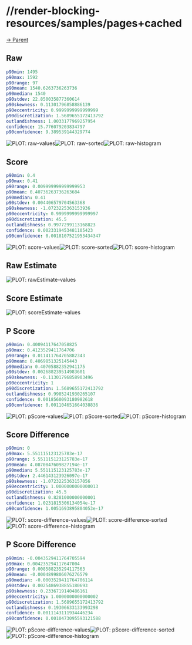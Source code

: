
# //render-blocking-resources/samples/pages+cached

[→ Parent](../..)


## Raw


```yaml
p90min: 1495
p90max: 1592
p90range: 97
p90mean: 1540.6263736263736
p90median: 1540
p90stdev: 22.850035877360614
p90skewness: 0.11301796858886139
p90eccentricity: 0.9999999999999999
p90discretization: 1.5689655172413792
outlandishness: 1.0033177969257954
confidence: 15.776079203834797
p90confidence: 9.389539144329774

```

![PLOT: raw-values](./raw/values.svg)![PLOT: raw-sorted](./raw/sorted.svg)![PLOT: raw-histogram](./raw/histogram.svg)
## Score


```yaml
p90min: 0.4
p90max: 0.41
p90range: 0.009999999999999953
p90mean: 0.40736263736263684
p90median: 0.41
p90stdev: 0.004406579704563368
p90skewness: -1.0723225363153936
p90eccentricity: 0.9999999999999997
p90discretization: 45.5
outlandishness: 0.9977299113168823
confidence: 0.0023319453481105423
p90confidence: 0.0018107521953434347

```

![PLOT: score-values](./score/values.svg)![PLOT: score-sorted](./score/sorted.svg)![PLOT: score-histogram](./score/histogram.svg)
## Raw Estimate

![PLOT: rawEstimate-values](./rawEstimate/values.svg)
## Score Estimate

![PLOT: scoreEstimate-values](./scoreEstimate/values.svg)
## P Score


```yaml
p90min: 0.40094117647058825
p90max: 0.4123529411764706
p90range: 0.011411764705882343
p90mean: 0.4069851325145443
p90median: 0.40705882352941175
p90stdev: 0.002688239514983601
p90skewness: -0.11301796858903496
p90eccentricity: 1
p90discretization: 1.5689655172413792
outlandishness: 0.9985241930265107
confidence: 0.0018560093180982618
p90confidence: 0.001104651664038836

```

![PLOT: pScore-values](./pScore/values.svg)![PLOT: pScore-sorted](./pScore/sorted.svg)![PLOT: pScore-histogram](./pScore/histogram.svg)
## Score Difference


```yaml
p90min: 0
p90max: 5.551115123125783e-17
p90range: 5.551115123125783e-17
p90mean: 4.0870847609827194e-17
p90median: 5.551115123125783e-17
p90stdev: 2.446143123926097e-17
p90skewness: -1.0723225363157056
p90eccentricity: 1.0000000000000013
p90discretization: 45.5
outlandishness: 0.8281000000000001
confidence: 1.0231815306134054e-17
p90confidence: 1.0051693895804053e-17

```

![PLOT: score-difference-values](./score-difference/values.svg)![PLOT: score-difference-sorted](./score-difference/sorted.svg)![PLOT: score-difference-histogram](./score-difference/histogram.svg)
## P Score Difference


```yaml
p90min: -0.0043529411764705594
p90max: 0.004235294117647004
p90range: 0.008588235294117563
p90mean: -0.0004899806076276579
p90median: -0.0003529411764706114
p90stdev: 0.0025486938855180693
p90skewness: 0.2336719140486161
p90eccentricity: 1.0000000000000002
p90discretization: 1.5689655172413792
outlandishness: 0.19306633133993298
confidence: 0.0011143111934446234
p90confidence: 0.0010473095593121588

```

![PLOT: pScore-difference-values](./pScore-difference/values.svg)![PLOT: pScore-difference-sorted](./pScore-difference/sorted.svg)![PLOT: pScore-difference-histogram](./pScore-difference/histogram.svg)